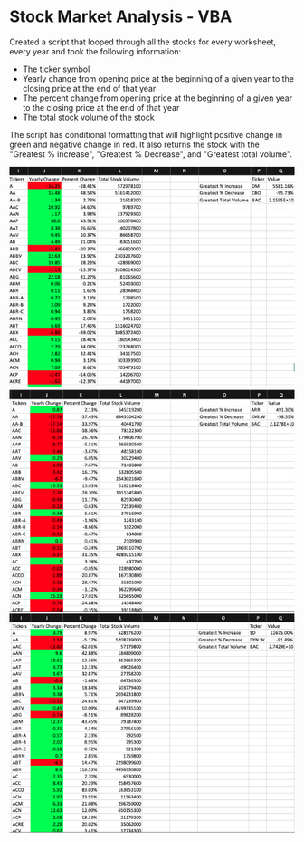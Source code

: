 # Stock Market Analysis - VBA

Created a script that looped through all the stocks for every worksheet, every year and took the following information:
- The ticker symbol
- Yearly change from opening price at the beginning of a given year to the closing price at the end of that year
- The percent change from opening price at the beginning of a given year to the closing price at the end of that year
- The total stock volume of the stock

The script has conditional formatting that will highlight positive change in green and negative change in red. It also returns the stock with the "Greatest % increase", "Greatest % Decrease", and "Greatest total volume".

![](/VBAMarket/2014.png)
![](/VBAMarket/2015.png)
![](/VBAMarket/2016.png)

